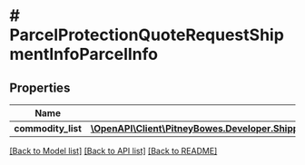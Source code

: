 # # ParcelProtectionQuoteRequestShipmentInfoParcelInfo

## Properties

Name | Type | Description | Notes
------------ | ------------- | ------------- | -------------
**commodity_list** | [**\OpenAPI\Client\PitneyBowes.Developer.ShippingApi.Model\ParcelProtectionQuoteRequestShipmentInfoParcelInfoCommodityList[]**](ParcelProtectionQuoteRequestShipmentInfoParcelInfoCommodityList.md) |  | 

[[Back to Model list]](../../README.md#documentation-for-models) [[Back to API list]](../../README.md#documentation-for-api-endpoints) [[Back to README]](../../README.md)


